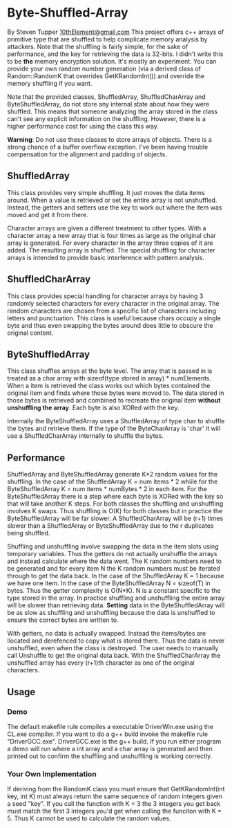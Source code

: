 # Byte-Shuffled-Array
By Steven Tupper
10thElement@gmail.com
This project offers c++ arrays of primitive type that are shuffled to  help complicate memory
analysis by attackers.
Note that the shuffling is fairly simple, for the sake of performance, and the key for retrieving
the data is 32-bits. I didn't write this to be **the** memory encryption solution. It's mostly an
experiment. You can provide your own random number generation (via a derived class of Random::RandomK
that overrides GetKRandomInt()) and override the memory shuffling if you want.

Note that the provided classes, ShuffledArray, ShuffledCharArray and ByteShuffledArray, do not store any internal 
state about how they were shuffled. This means that someone analyzing the array stored in the 
class can't see any explicit information on the shuffling. However, there is a higher performance
cost for using the class this way.

**Warning**: Do not use these classes to store arrays of objects. There is a strong chance of a
buffer overflow exception. I've been having trouble compensation for the alignment and padding
of objects.

## ShuffledArray
This class provides very simple shuffling. It just moves the data items around. When a value 
is retrieved or set the entire array is not unshuffled. Instead, the getters and setters use
the key to work out where the item was moved and get it from there.

Character arrays are given a different treatment to other types. With a character array
a new array that is four times as large as the original char array is generated. 
For every character in the array three copies of it are added. The resulting array is shuffled.
The special shuffling for character arrays is intended to provide basic interference with
pattern analysis.

## ShuffledCharArray
This class provides special handling for character arrays by having 3 randomly selected characters
for every character in the original array. The random characters are chosen from a specific list of
characters including letters and punctuation. This class is useful because chars occupy a single 
byte and thus even swapping the bytes around does little to obscure the original content.

## ByteShuffledArray
This class shuffles arrays at the byte level. The array that is passed in is treated as a 
char array with sizeof(type stored in array) * numElements. When a item is retrieved the
class works out which bytes contained the original item and finds where those bytes
were moved to. The data stored in those bytes is retrieved and combined to recreate the 
original item **without unshuffling the array**. Each byte is also XORed with the key.

Internally the ByteShuffledArray uses a ShuffledArray of type char to shuffle the bytes and retrieve
them. If the type of the ByteCharArray is 'char' it will use a ShuffledCharArray internally
to shuffle the bytes.

## Performance
ShuffledArray and ByteShuffledArray generate K*2 random values for the shuffling. In the case of the ShuffledArray K = num items * 2
whiile for the ByteShuffledArray K = num items * numBytes * 2 in each item.  For the ByteShuffledArray there
is a step where each byte is XORed with the key so that will take another K steps. For both classes the shuffling
and unshuffling involves K swaps. Thus shuffling is O(K) for both classes but in practice the ByteShuffledArray
will be far slower. A ShuffledCharArray will be (r+1) times slower than a ShuffledArray or ByteShuffledArray
due to the r duplicates being shuffled.

Shuffling and unshuffling involve swapping the data in the item slots using temporary variables. Thus the getters
do not actually unshuffle the arrays and instead calculate where the data went. The K random numbers need
to be generated and for every item N the K random numbers must be iterated through to get the data back.
In the case of the ShuffledArray K = 1 because we have one item. In the case of the ByteShuffledArray N = sizeof(T)
in bytes. Thus the getter complexity is O(N*K). N is a constant specific to the type stored in the array. In practice
shuffling and unshuffling the entire array will be slower than retrieving data. **Setting** data in the ByteShuffledArray
will be as slow as shuffling and unshuffling because the data is unshuffled to ensure the correct bytes are written to.

With getters, no data is actually swapped. Instead the items/bytes are llocated and derefenced to copy what is stored
there. Thus the data is never unshuffled, even when the class is destroyed. The user needs to manually call Unshuffle
to get the original data back. With the ShuffledCharArray the unshuffled array has every (r+1)th character as one
of the original characters.

## Usage

### Demo
The default makefile rule compiles a executable DriverWin.exe using the CL.exe compiler. If you want to do a g++ build 
invoke the makefile rule "DriverGCC.exe". DriverGCC.exe is the g++ build. If you run either program a demo will run
where a int array and a char array is generated and then printed out to confirm the shuffling and unshuffling is working
correctly.

### Your Own Implementation
If deriving from the RandomK class you must ensure that GetKRandomInt(int key, int K) must always return the same sequence of 
random integers given a seed "key". If you call the function with K = 3 the 3 integers you get back must match the first 3 integers you'd get when calling the funciton with K = 5. Thus K cannot be used to calculate the random values.

